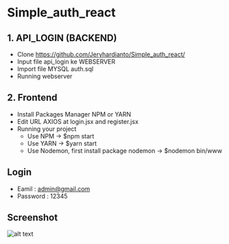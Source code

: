 # Simple_auth_react
## 1. API_LOGIN (BACKEND)
   - Clone https://github.com/Jeryhardianto/Simple_auth_react/
   - Input file api_login ke WEBSERVER
   - Import file MYSQL auth.sql
   - Running webserver
## 2. Frontend
   - Install Packages Manager NPM or YARN
   - Edit URL AXIOS at login.jsx and register.jsx
   - Running your project
     - Use NPM ->  $npm start
     - Use YARN -> $yarn start
     - Use Nodemon, first install package nodemon -> $nodemon bin/www
## Login
   - Eamil    : admin@gmail.com
   - Password : 12345
## Screenshot
![alt text](https://github.com/Jeryhardianto/Simple_auth_react/blob/[branch]/image.jpg?raw=true)
